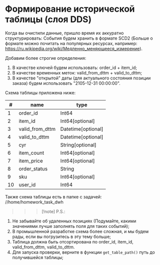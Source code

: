 # Формирование исторической таблицы (слоя DDS)

Когда вы очистили данные, пришло время их аккуратно структурировать:
События будем хранить в формате SCD2 (Больше о формате можно почитать на популярных ресурсах, например: https://ru.wikipedia.org/wiki/Медленно_меняющееся_измерение).

Добавим более строгие определения:
1. В качестве ключей будем использовать: order_id + item_id;
2. В качестве временных меток: valid_from_dttm + valid_to_dttm;
3. В качестве "открытой" даты (для актуального состояния позиции заказа) будем использовать "2105-12-31 00:00:00".

Схема таблицы приложена ниже:

| \# | name            | type               |
|----|-----------------|--------------------|
| 1	 | order_id	       | Int64              |
| 2	 | item_id	       | Int64[optional]    |
| 3	 | valid_from_dttm | Datetime[optional] |
| 4  | valid_to_dttm   | Datetime[optional] |
| 5	 | cyr	           | String[optional]   |
| 6	 | item_count	   | Int64[optional]    |
| 7	 | item_price	   | Int64[optional]    |
| 8	 | order_status	   | String             |
| 9	 | sku	           | Int64[optional]    |
| 10 | user_id	       | Int64              |


Также схема таблицы есть в папке с задачей: //home/homework_task_dwh

>>> [!note] P.S.:
1. Не забывайте об удаленных позициях (Подумайте, какими значениями лучше заполнять поля для таких событий);
2. В промышленной разработке схема более сложная, и мы будем рады, если вы погрузитесь в эту тему больше;
3. Таблица должна быть отсортирована по order_id, item_id, valid_from_dttm, valid_to_dttm.
4. Для запуска проверки, верните в функции ``get_table_path()`` путь до получившейся таблицы;
>>>
